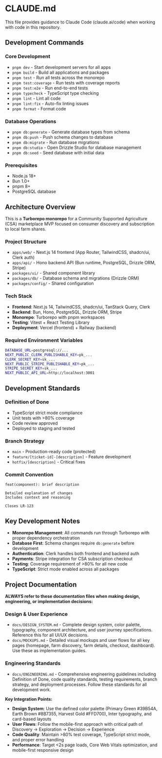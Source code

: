 # CLAUDE.md

This file provides guidance to Claude Code (claude.ai/code) when working with code in this repository.

## Development Commands

### Core Development
- `pnpm dev` - Start development servers for all apps
- `pnpm build` - Build all applications and packages
- `pnpm test` - Run all tests across the monorepo
- `pnpm test:coverage` - Run tests with coverage reports
- `pnpm test:e2e` - Run end-to-end tests
- `pnpm typecheck` - TypeScript type checking
- `pnpm lint` - Lint all code
- `pnpm lint:fix` - Auto-fix linting issues
- `pnpm format` - Format code

### Database Operations
- `pnpm db:generate` - Generate database types from schema
- `pnpm db:push` - Push schema changes to database
- `pnpm db:migrate` - Run database migrations
- `pnpm db:studio` - Open Drizzle Studio for database management
- `pnpm db:seed` - Seed database with initial data

### Prerequisites
- Node.js 18+
- Bun 1.0+
- pnpm 8+
- PostgreSQL database

## Architecture Overview

This is a **Turborepo monorepo** for a Community Supported Agriculture (CSA) marketplace MVP focused on consumer discovery and subscription to local farm shares.

### Project Structure
- `apps/web/` - Next.js 14 frontend (App Router, TailwindCSS, shadcn/ui, Clerk auth)
- `apps/api/` - Hono backend API (Bun runtime, PostgreSQL, Drizzle ORM, Stripe)
- `packages/ui/` - Shared component library
- `packages/db/` - Database schema and migrations (Drizzle ORM)
- `packages/config/` - Shared configuration

### Tech Stack
- **Frontend**: Next.js 14, TailwindCSS, shadcn/ui, TanStack Query, Clerk
- **Backend**: Bun, Hono, PostgreSQL, Drizzle ORM, Stripe
- **Monorepo**: Turborepo with pnpm workspaces
- **Testing**: Vitest + React Testing Library
- **Deployment**: Vercel (frontend) + Railway (backend)

### Required Environment Variables
```bash
DATABASE_URL=postgresql://...
NEXT_PUBLIC_CLERK_PUBLISHABLE_KEY=pk_...
CLERK_SECRET_KEY=sk_...
NEXT_PUBLIC_STRIPE_PUBLISHABLE_KEY=pk_...
STRIPE_SECRET_KEY=sk_...
NEXT_PUBLIC_API_URL=http://localhost:3001
```

## Development Standards

### Definition of Done
- TypeScript strict mode compliance
- Unit tests with >80% coverage
- Code review approved
- Deployed to staging and tested

### Branch Strategy
- `main` - Production-ready code (protected)
- `feature/[ticket-id]-[description]` - Feature development
- `hotfix/[description]` - Critical fixes

### Commit Convention
```
feat(component): brief description

Detailed explanation of changes
Includes context and reasoning

Closes LR-123
```

## Key Development Notes

- **Monorepo Management**: All commands run through Turborepo with proper dependency orchestration
- **Database First**: Schema changes require `db:generate` before development
- **Authentication**: Clerk handles both frontend and backend auth
- **Payments**: Stripe integration for CSA subscription checkout
- **Testing**: Coverage requirement of >80% for all new code
- **TypeScript**: Strict mode enabled across all packages

## Project Documentation

**ALWAYS refer to these documentation files when making design, engineering, or implementation decisions:**

### Design & User Experience
- `docs/DESIGN_SYSTEM.md` - Complete design system, color palette, typography, component architecture, and user journey specifications. Reference this for all UI/UX decisions.
- `docs/MOCKUPS.md` - Detailed visual mockups and user flows for all key pages (homepage, farm discovery, farm details, checkout, dashboard). Use these as implementation guides.

### Engineering Standards
- `docs/ENGINEERING.md` - Comprehensive engineering guidelines including Definition of Done, code quality standards, testing requirements, branch strategy, and deployment processes. Follow these standards for all development work.

**Key Integration Points:**
- **Design System**: Use the defined color palette (Primary Green #39B54A, Earth Brown #8B7355, Harvest Gold #FFD700), Inter typography, and card-based layouts
- **User Flows**: Follow the mobile-first approach with critical path of Discovery → Exploration → Decision → Experience
- **Code Quality**: Maintain >80% test coverage, TypeScript strict mode, and proper error handling
- **Performance**: Target <2s page loads, Core Web Vitals optimization, and mobile-first responsive design